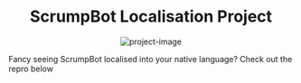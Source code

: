<h1 id="title" align="center">ScrumpBot Localisation Project</h1>

<p align="center"><img src="https://socialify.git.ci/scrumpbot/localisation/image?description=1&amp;descriptionEditable=&amp;font=Raleway&amp;issues=1&amp;language=1&amp;name=1&amp;owner=1&amp;pattern=Brick%20Wall&amp;pulls=1&amp;theme=Dark" alt="project-image"></p>

<p id="description">Fancy seeing ScrumpBot localised into your native language? Check out the repro below</p>
